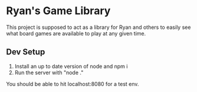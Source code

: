# Ryan's Game Library

This project is supposed to act as a library for Ryan and others to easily see what board games are available to play at any given time.

## Dev Setup

1. Install an up to date version of node and npm i
2. Run the server with "node ."

You should be able to hit localhost:8080 for a test env.
